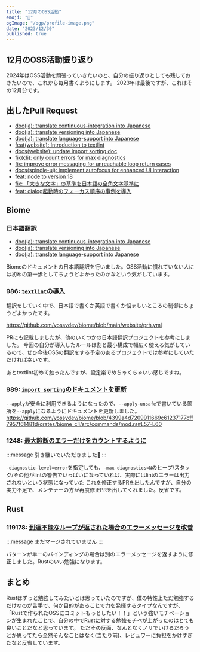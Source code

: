 ```yaml
---
title: "12月のOSS活動"
emoji: "🎃"
ogImage: "/ogp/profile-image.png"
date: "2023/12/30"
published: true
---
```


## 12月のOSS活動振り返り

2024年はOSS活動を頑張っていきたいのと、自分の振り返りとしても残しておきたいので、これから毎月書くようにします。
2023年は最後ですが、これはその12月分です。

## 出したPull Request

- [doc(ja): translate continuous-integration into Japanese](https://github.com/biomejs/biome/pull/955)
- [doc(ja): translate versioning into Japanese](https://github.com/biomejs/biome/pull/906)
- [doc(ja): translate language-support into Japanese](https://github.com/biomejs/biome/pull/900)
- [feat(website): Introduction to textlint](https://github.com/biomejs/biome/pull/986)
- [docs(website): update import sorting doc](https://github.com/biomejs/biome/pull/989)
- [fix(cli): only count errors for max diagnostics](https://github.com/biomejs/biome/pull/1248)
- [fix: improve error messaging for unreachable loop return cases](https://github.com/rust-lang/rust/pull/119178)
- [docs(spindle-ui): implement autofocus for enhanced UI interaction](https://github.com/openameba/spindle/pull/864)
- [feat: node to version 18](https://github.com/openameba/spindle/pull/867)
- [fix: 「大きな文字」の基準を日本語の全角文字基準に](https://github.com/openameba/a11y-guidelines/pull/439)
- [feat: dialog起動時のフォーカス順序の事例を導入](https://github.com/openameba/a11y-guidelines/pull/438)

## Biome

### 日本語翻訳

- [doc(ja): translate continuous-integration into Japanese](https://github.com/biomejs/biome/pull/955)
- [doc(ja): translate versioning into Japanese](https://github.com/biomejs/biome/pull/906)
- [doc(ja): translate language-support into Japanese](https://github.com/biomejs/biome/pull/900)

Biomeのドキュメントの日本語翻訳を行いました。OSS活動に慣れていない人には初めの第一歩としてちょうどよかったのかなという気がしています。

### 986: [`textlint`の導入](https://github.com/biomejs/biome/pull/986)

翻訳をしていく中で、日本語で書くか英語で書くか悩ましいところの制御にちょうどよかったです。

https://github.com/yossydev/biome/blob/main/website/prh.yml

PRにも記載しましたが、他のいくつかの日本語翻訳プロジェクトを参考にしました。
今回の自分が導入したルールは割と最小構成で幅広く使える気がしているので、ぜひ今後OSSの翻訳をする予定のあるプロジェクトでは参考にしていただければ幸いです。

あとtextlint初めて触ったんですが、設定楽でめちゃくちゃいい感じですね。

### 989: [`import sorting`のドキュメントを更新](https://github.com/biomejs/biome/pull/989)

`--apply`が安全に利用できるようになったので、`--apply-unsafe`で書いている箇所を`--apply`になるようにドキュメントを更新しました。
https://github.com/yossydev/biome/blob/4399a4d7209911669c61237177cff7957f61481d/crates/biome_cli/src/commands/mod.rs#L57-L60

### 1248: [最大診断のエラーだけをカウントするように](https://github.com/biomejs/biome/pull/1248)

:::message
引き継いでいただきました🙏
:::

`-diagnostic-level=error`を指定しても、`-max-diagnostics=N`のヒープ/スタック/その他がlintの警告でいっぱいになっていれば、実際にはlintのエラーは出力されないという状態になっていた
これを修正するPRを出したんですが、自分の実力不足で、メンテナーの方が再度修正PRを出してくれました。反省です。

## Rust

### 119178: [到達不能なループが返された場合のエラーメッセージを改善](https://github.com/rust-lang/rust/pull/119178)

:::message
まだマージされていません
:::

パターンが単一のバインディングの場合は別のエラーメッセージを返すように修正しました。Rustのいい勉強になります。

## まとめ

Rustはずっと勉強してみたいとは思っていたのですが、僕の特性上ただ勉強するだけなのが苦手で、何か目的があることで力を発揮するタイプなんですが、「Rustで作られたOSSにコミットもっとしたい！！」という強いモチベーションが生まれたことで、自分の中でRustに対する勉強モチベが上がったのはとても良いことだなと思っています。
ただその反面、なんとなくノリでいけるだろうとか思ってたら全然そんなことはなく(当たり前)、レビュワーに負担をかけすぎたなと反省しています。
